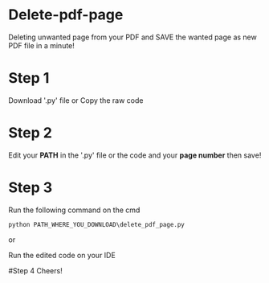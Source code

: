 # Delete-pdf-page
Deleting unwanted page from your PDF and SAVE the wanted page as new PDF file in a minute!

# Step 1
Download '.py' file or Copy the raw code

# Step 2 
Edit your **PATH** in the '.py' file or the code and your **page number** then save!

# Step 3 
Run the following command on the cmd

`python PATH_WHERE_YOU_DOWNLOAD\delete_pdf_page.py`

or 

Run the edited code on your IDE

#Step 4
Cheers!
